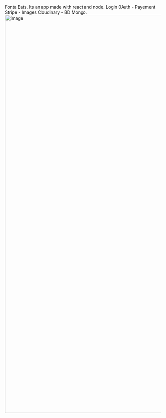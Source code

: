 Fonta Eats. Its an app made with react and node.  Login 0Auth - Payement Stripe - Images Cloudinary - BD Mongo.
<img width="1692" height="1290" alt="image" src="https://github.com/user-attachments/assets/22435263-7ffe-4f29-b0ed-d881e52eac3d" />
